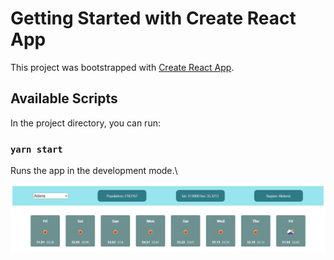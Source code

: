 # Getting Started with Create React App

This project was bootstrapped with [Create React App](https://github.com/facebook/create-react-app).

## Available Scripts

In the project directory, you can run:

### `yarn start`

Runs the app in the development mode.\

![Screen Shot](https://github.com/MehmetCanBOZ/kodluyoruzilkrepo/blob/main/react/odev3/src/img/ss.JPG) 

